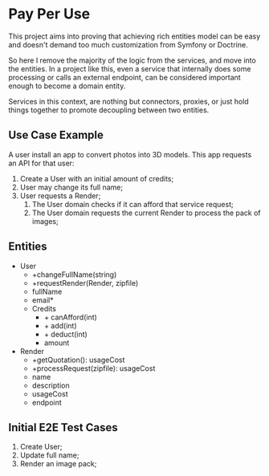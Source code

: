 # Pay Per Use

This project aims into proving that achieving rich entities model can be easy and doesn't demand too much customization from Symfony or Doctrine.

So here I remove the majority of the logic from the services, and move into the entities. In a project like this, even a service that internally does some processing or calls an external endpoint, can be considered important enough to become a domain entity.

Services in this context, are nothing but connectors, proxies, or just hold things together to promote decoupling between two entities.

## Use Case Example
A user install an app to convert photos into 3D models. This app requests an API for that user:

  1. Create a User with an initial amount of credits;
  1. User may change its full name;
  1. User requests a Render;
     1. The User domain checks if it can afford that service request;
     1. The User domain requests the current Render to process the pack of images;

## Entities
  * User
    - \+changeFullName(string)
    - \+requestRender(Render, zipfile)
    - fullName
    - email*
    - Credits
      - \+ canAfford(int)
      - \+ add(int)
      - \+ deduct(int)
      - amount
  * Render
    - \+getQuotation(): usageCost
    - \+processRequest(zipfile): usageCost
    - name
    - description
    - usageCost
    - endpoint

## Initial E2E Test Cases
  1. Create User;
  2. Update full name;
  3. Render an image pack;


